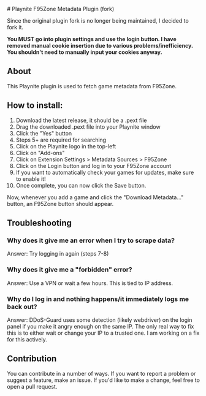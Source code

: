  ﻿# Playnite F95Zone Metadata Plugin (fork)

Since the original plugin fork is no longer being maintained, I decided to fork it.

**You MUST go into plugin settings and use the login button. I have removed manual cookie insertion due to various problems/inefficiency. You shouldn't need to manually input your cookies anyway.**

## About
This Playnite plugin is used to fetch game metadata from F95Zone.

## How to install:
1. Download the latest release, it should be a .pext file
2. Drag the downloaded .pext file into your Playnite window
3. Click the "Yes" button
4. Steps 5+ are required for searching
5. Click on the Playnite logo in the top-left
6. Click on "Add-ons"
7. Click on Extension Settings > Metadata Sources > F95Zone
8. Click on the Login button and log in to your F95Zone account 
9. If you want to automatically check your games for updates, make sure to enable it!
10. Once complete, you can now click the Save button.

Now, whenever you add a game and click the "Download Metadata..." button, an F95Zone button should appear.

## Troubleshooting
### Why does it give me an error when I try to scrape data?
Answer: Try logging in again (steps 7-8)

### Why does it give me a "forbidden" error?
Answer: Use a VPN or wait a few hours. This is tied to IP address.

### Why do I log in and nothing happens/it immediately logs me back out?
Answer: DDoS-Guard uses some detection (likely webdriver) on the login panel if you make it angry enough on the same IP. The only real way to fix this is to either wait or change your IP to a trusted one. I am working on a fix for this actively. 

## Contribution
You can contribute in a number of ways. If you want to report a problem or suggest a feature, make an issue.
If you'd like to make a change, feel free to open a pull request.
